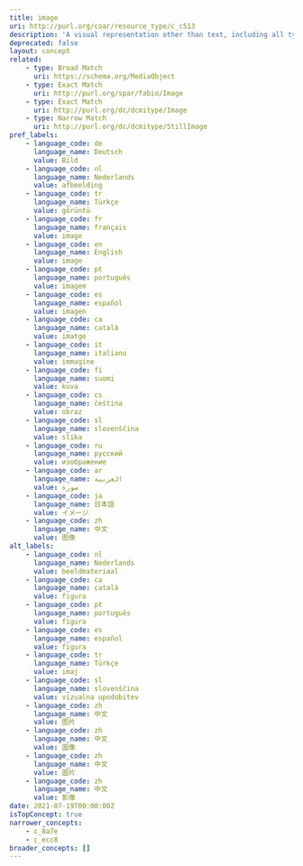 ```yaml
---
title: image
uri: http://purl.org/coar/resource_type/c_c513
description: 'A visual representation other than text, including all types of moving image and still image. [Source: Adapted from  http://purl.org/dc/dcmitype/Image]'
deprecated: false
layout: concept
related:
    - type: Broad Match
      uri: https://schema.org/MediaObject
    - type: Exact Match
      uri: http://purl.org/spar/fabio/Image
    - type: Exact Match
      uri: http://purl.org/dc/dcmitype/Image
    - type: Narrow Match
      uri: http://purl.org/dc/dcmitype/StillImage
pref_labels:
    - language_code: de
      language_name: Deutsch
      value: Bild
    - language_code: nl
      language_name: Nederlands
      value: afbeelding
    - language_code: tr
      language_name: Türkçe
      value: görüntü
    - language_code: fr
      language_name: français
      value: image
    - language_code: en
      language_name: English
      value: image
    - language_code: pt
      language_name: português
      value: imagem
    - language_code: es
      language_name: español
      value: imagen
    - language_code: ca
      language_name: català
      value: imatge
    - language_code: it
      language_name: italiano
      value: immagine
    - language_code: fi
      language_name: suomi
      value: kuva
    - language_code: cs
      language_name: čeština
      value: obraz
    - language_code: sl
      language_name: slovenščina
      value: slika
    - language_code: ru
      language_name: русский
      value: изображение
    - language_code: ar
      language_name: العربية
      value: صورة
    - language_code: ja
      language_name: 日本語
      value: イメージ
    - language_code: zh
      language_name: 中文
      value: 图像
alt_labels:
    - language_code: nl
      language_name: Nederlands
      value: beeldmateriaal
    - language_code: ca
      language_name: català
      value: figura
    - language_code: pt
      language_name: português
      value: figura
    - language_code: es
      language_name: español
      value: figura
    - language_code: tr
      language_name: Türkçe
      value: imaj
    - language_code: sl
      language_name: slovenščina
      value: vizualna upodobitev
    - language_code: zh
      language_name: 中文
      value: 图片
    - language_code: zh
      language_name: 中文
      value: 圖像
    - language_code: zh
      language_name: 中文
      value: 圖片
    - language_code: zh
      language_name: 中文
      value: 影像
date: 2021-07-19T00:00:00Z
isTopConcept: true
narrower_concepts:
    - c_8a7e
    - c_ecc8
broader_concepts: []
---
```


